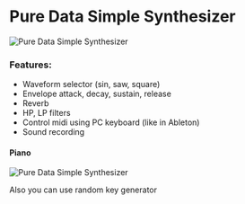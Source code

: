 # Pure Data Simple Synthesizer

![Pure Data Simple Synthesizer](https://i.imgur.com/CzqEMmd.jpg)

### Features:
* Waveform selector (sin, saw, square)
* Envelope attack, decay, sustain, release
* Reverb
* HP, LP filters
* Control midi using PC keyboard (like in Ableton)
* Sound recording


#### Piano
![Pure Data Simple Synthesizer](https://i.imgur.com/BPBtQHU.jpg)

Also you can use random key generator

